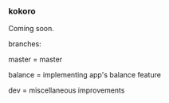 ### kokoro
Coming soon.

branches:

master = master

balance = implementing app's balance feature

dev = miscellaneous improvements
